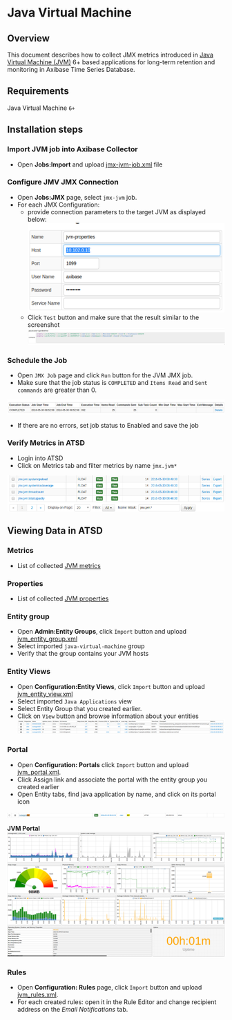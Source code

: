 # Java Virtual Machine

## Overview

This document describes how to collect JMX metrics introduced in [Java Virtual Machine (JVM)](https://docs.oracle.com/javase/specs/jvms/se7/html/) 6+ based applications for long-term retention and monitoring in Axibase Time Series Database.

## Requirements

Java Virtual Machine `6+`

## Installation steps

### Import JVM job into Axibase Collector

 * Open **Jobs:Import** and upload [jmx-jvm-job.xml](configs/jvm_job.xml) file

### Configure JMV JMX Connection

* Open **Jobs:JMX** page, select `jmx-jvm` job.
* For each JMX Configuration:
    * provide connection parameters to the target JVM as displayed below:
    ![](images/jvm_jmx_configuration.png)
    * Click `Test` button and make sure that the result similar to the screenshot
    ![](images/jvm_test_jmx_configuration.png)

### Schedule the Job

* Open `JMX Job` page and click `Run` button for the JVM JMX job.
* Make sure that the job status is `COMPLETED` and `Items Read` and `Sent commands` are greater than 0.

![](images/test_run.png)

* If there are no errors, set job status to Enabled and save the job

### Verify Metrics in ATSD

* Login into ATSD
* Click on Metrics tab and filter metrics by name `jmx.jvm*`

![](images/jvm_metrics.png)

## Viewing Data in ATSD

### Metrics

* List of collected [JVM metrics](metric-list.md)

### Properties

* List of collected [JVM properties](properties-list.md)


### Entity group

* Open **Admin:Entity Groups**, click `Import` button and upload  [jvm_entity_group.xml](configs/jvm_entity_group.xml)
* Select imported `java-virtual-machine` group
* Verify that the group contains your JVM hosts


### Entity Views

* Open **Configuration:Entity Views**, click `Import` button and upload  [jvm_entity_view.xml](configs/jvm_entity_view.xml)
* Select imported `Java Applications` view
* Select Entity Group that you created earlier.
* Click on `View` button and browse information about your entities
![](images/jvm_entity_view.png)


### Portal
* Open **Configuration: Portals** click `Import` button and upload [jvm_portal.xml](configs/jvm_portal.xml).
* Click Assign link and associate the portal with the entity group you created earlier
* Open Entity tabs, find java application by name, and click on its portal icon

![](images/jvm_portal_icon.png)

**JVM Portal**
![](images/jvm_portal.png)

### Rules

* Open **Configuration: Rules** page, click `Import` button and upload [jvm_rules.xml](configs/jvm_rules.xml).
* For each created rules: open it  in the Rule Editor and change recipient address on the *Email Notifications* tab.